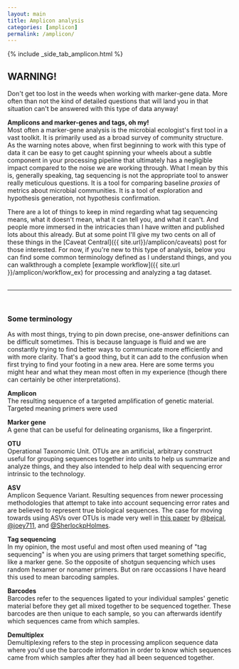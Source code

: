 ```yaml
---
layout: main
title: Amplicon analysis
categories: [amplicon]
permalink: /amplicon/
---
```


{% include _side_tab_amplicon.html %}

<div class="warning">
<h2>WARNING!</h2>
Don't get too lost in the weeds when working with marker-gene data. More often than not the kind of detailed questions that will land you in that situation can't be answered with this type of data anyway!</div>

**Amplicons and marker-genes and tags, oh my!**  
Most often a marker-gene analysis is the microbial ecologist's first tool in a vast toolkit. It is primarily used as a broad survey of community structure. As the warning notes above, when first beginning to work with this type of data it can be easy to get caught spinning your wheels about a subtle component in your processing pipeline that ultimately has a negligible impact compared to the noise we are working through. What I mean by this is, generally speaking, tag sequencing is not the appropriate tool to answer really meticulous questions. It is a tool for comparing baseline *proxies* of metrics about microbial communities. It is a tool of exploration and hypothesis generation, not hypothesis confirmation.  

There are a lot of things to keep in mind regarding what tag sequencing means, what it doesn't mean, what it can tell you, and what it can't. And people more immersed in the intricacies than I have written and published lots about this already. But at some point I'll give my two cents on all of these things in the [Caveat Central]({{ site.url}}/amplicon/caveats) post for those interested. For now, if you're new to this type of analysis, below you can find some common terminology defined as I understand things, and you can walkthrough a complete [example workflow]({{ site.url }}/amplicon/workflow_ex) for processing and analyzing a tag dataset.  
<br>  

---  
<br>

<h3>Some terminology</h3>
As with most things, trying to pin down precise, one-answer definitions can be difficult sometimes. This is because language is fluid and we are constantly trying to find better ways to communicate more efficiently and with more clarity. That's a good thing, but it can add to the confusion when first trying to find your footing in a new area. Here are some terms you might hear and what they mean most often in my experience (though there can certainly be other interpretations).

**Amplicon**  
The resulting sequence of a targeted amplification of genetic material. Targeted meaning primers were used 

**Marker gene**  
A gene that can be useful for delineating organisms, like a fingerprint.

**OTU**  
Operational Taxonomic Unit. OTUs are an artificial, arbitrary construct useful for grouping sequences together into units to help us summarize and analyze things, and they also intended to help deal with  sequencing error intrinsic to the technology.

**ASV**  
Amplicon Sequence Variant. Resulting sequences from newer processing methodologies that attempt to take into account sequencing error rates and are believed to represent true biological sequences. The case for moving towards using ASVs over OTUs is made very well in [this paper](https://www.nature.com/articles/ismej2017119) by [@bejcal](https://twitter.com/bejcal), [@joey711](https://twitter.com/joey711), and [@SherlockpHolmes](https://twitter.com/SherlockpHolmes).

**Tag sequencing**  
In my opinion, the most useful and most often used meaning of "tag sequencing" is when you are using primers that target something specific, like a marker gene. So the opposite of shotgun sequencing which uses random hexamer or nonamer primers. But on rare occassions I have heard this used to mean barcoding samples.

**Barcodes**  
Barcodes refer to the sequences ligated to your individual samples' genetic material before they get all mixed together to be sequenced together. These barcodes are then unique to each sample, so you can afterwards identify which sequences came from which samples.

**Demultiplex**  
Demultiplexing refers to the step in processing amplicon sequence data where you'd use the barcode information in order to know which sequences came from which samples after they had all been sequenced together.
